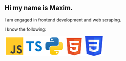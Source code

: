 ## Hi my name is Maxim.

I am engaged in frontend development and web scraping.

I know the following:

<img width="65" src="https://github.com/maksimkaJCHK/maksimkaJCHK/blob/main/img/icons/lang/js.svg" /><img width="65" src="https://github.com/maksimkaJCHK/maksimkaJCHK/blob/main/img/icons/lang/typescript.svg" /><img width="65" src="https://github.com/maksimkaJCHK/maksimkaJCHK/blob/main/img/icons/lang/python.svg" /><img width="65" src="https://github.com/maksimkaJCHK/maksimkaJCHK/blob/main/img/icons/html-5.svg" /><img width="65" src="https://github.com/maksimkaJCHK/maksimkaJCHK/blob/main/img/icons/css3.svg" />
